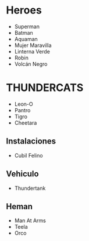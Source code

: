 # Heroes

* Superman
* Batman
* Aquaman
* Mujer Maravilla
* Linterna Verde
* Robin
* Volcán Negro

# THUNDERCATS
* Leon-O
* Pantro
* Tigro
* Cheetara

## Instalaciones
* Cubil Felino

## Vehiculo
* Thundertank

## Heman
* Man At Arms
* Teela
* Orco
